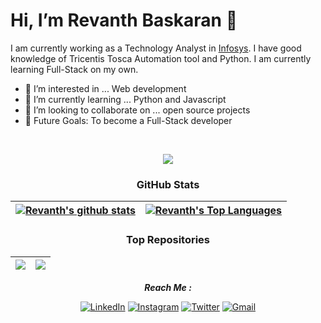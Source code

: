 # Hi, I’m Revanth Baskaran 👋

I am currently working as a Technology Analyst in [Infosys](https://www.infosys.com/). I have good knowledge of Tricentis Tosca Automation tool and Python. I am currently learning Full-Stack on my own.

- 👀 I’m interested in ... Web development
- 🌱 I’m currently learning ... Python and Javascript
- 💞️ I’m looking to collaborate on ... open source projects
- 🎯 Future Goals: To become a Full-Stack developer

<div align="center">
</br>

![](https://www.codewars.com/users/Revanth_Baskaran/badges/large)


### GitHub Stats
| <a href="https://github.com/Revanth-Baskaran"><img align="center" src="https://github-readme-stats.vercel.app/api?username=Revanth-Baskaran&show_icons=true&include_all_commits=true&theme=chartreuse-dark&hide_border=true" alt="Revanth's github stats" /></a> | <a href="https://github.com/Revanth-Baskaran"><img align="center" src="https://github-readme-stats.vercel.app/api/top-langs/?username=Revanth&layout=compact&theme=chartreuse-dark&hide_border=true" alt="Revanth's Top Languages" /></a> |
| ------------- | ------------- |

### Top Repositories
| <a href="https://github.com/Revanth-Baskaran/hackerrank-certificates"><img align="center" src="https://github-readme-stats.vercel.app/api/pin/?username=Revanth-Baskaran&repo=hackerrank-certificates&theme=chartreuse-dark&layout=compact" /></a> | <a href="https://github.com/Revanth-Baskaran/tosca-certifications"><img align="center" src="https://github-readme-stats.vercel.app/api/pin/?username=Revanth-Baskaran&repo=tosca-certifications&theme=chartreuse-dark&layout=compact" /></a> |
| ------------- | ------------- |

<strong>
  <i>Reach Me :</i>
</strong>
</br>

<a href="https://www.linkedin.com/in/revanth-baskaran/" target="_blank"><img src="https://img.shields.io/badge/LinkedIn-%230077B5.svg?&style=flat-square&logo=linkedin&logoColor=white" alt="LinkedIn"></a>
<a href="https://www.instagram.com/revanth_baskaran/" target="_blank"><img src="https://img.shields.io/badge/Instagram-%23E4405F.svg?&style=flat-square&logo=instagram&logoColor=white" alt="Instagram"></a>
<a href="https://twitter.com/RevanthBaskaran/" target="_blank"><img src="https://img.shields.io/badge/Twitter-%231DA1F2.svg?&style=flat-square&logo=twitter&logoColor=white" alt="Twitter"></a>
<a href="mailto:revanth.baskaran@gmail.com" target="_blank"><img src="https://img.shields.io/badge/Gmail-%23EA4335.svg?&style=flat-square&logo=twitter&logoColor=white" alt="Gmail"></a>
</br>
</div>
